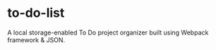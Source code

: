 # to-do-list
A local storage-enabled To Do project organizer built using Webpack framework &amp; JSON.
